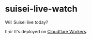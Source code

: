 # suisei-live-watch
Will Suisei live today?

tl;dr It's deployed on [Cloudflare Workers](https://workers.cloudflare.com/).
